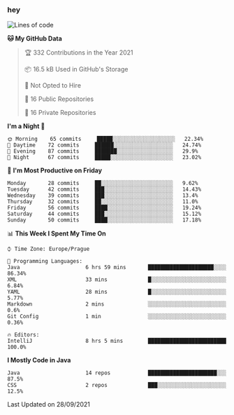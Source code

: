 ### hey

<!--START_SECTION:waka-->
![Lines of code](https://img.shields.io/badge/From%20Hello%20World%20I%27ve%20Written-108930%20lines%20of%20code-blue)

**🐱 My GitHub Data** 

> 🏆 332 Contributions in the Year 2021
 > 
> 📦 16.5 kB Used in GitHub's Storage 
 > 
> 🚫 Not Opted to Hire
 > 
> 📜 16 Public Repositories 
 > 
> 🔑 16 Private Repositories  
 > 
**I'm a Night 🦉** 

```text
🌞 Morning    65 commits     █████░░░░░░░░░░░░░░░░░░░░   22.34% 
🌆 Daytime    72 commits     ██████░░░░░░░░░░░░░░░░░░░   24.74% 
🌃 Evening    87 commits     ███████░░░░░░░░░░░░░░░░░░   29.9% 
🌙 Night      67 commits     █████░░░░░░░░░░░░░░░░░░░░   23.02%

```
📅 **I'm Most Productive on Friday** 

```text
Monday       28 commits     ██░░░░░░░░░░░░░░░░░░░░░░░   9.62% 
Tuesday      42 commits     ███░░░░░░░░░░░░░░░░░░░░░░   14.43% 
Wednesday    39 commits     ███░░░░░░░░░░░░░░░░░░░░░░   13.4% 
Thursday     32 commits     ██░░░░░░░░░░░░░░░░░░░░░░░   11.0% 
Friday       56 commits     ████░░░░░░░░░░░░░░░░░░░░░   19.24% 
Saturday     44 commits     ███░░░░░░░░░░░░░░░░░░░░░░   15.12% 
Sunday       50 commits     ████░░░░░░░░░░░░░░░░░░░░░   17.18%

```


📊 **This Week I Spent My Time On** 

```text
⌚︎ Time Zone: Europe/Prague

💬 Programming Languages: 
Java                     6 hrs 59 mins       █████████████████████░░░░   86.34% 
XML                      33 mins             █░░░░░░░░░░░░░░░░░░░░░░░░   6.84% 
YAML                     28 mins             █░░░░░░░░░░░░░░░░░░░░░░░░   5.77% 
Markdown                 2 mins              ░░░░░░░░░░░░░░░░░░░░░░░░░   0.6% 
Git Config               1 min               ░░░░░░░░░░░░░░░░░░░░░░░░░   0.36%

🔥 Editors: 
IntelliJ                 8 hrs 5 mins        █████████████████████████   100.0%

```

**I Mostly Code in Java** 

```text
Java                     14 repos            ██████████████████████░░░   87.5% 
CSS                      2 repos             ███░░░░░░░░░░░░░░░░░░░░░░   12.5%

```



 Last Updated on 28/09/2021
<!--END_SECTION:waka-->
